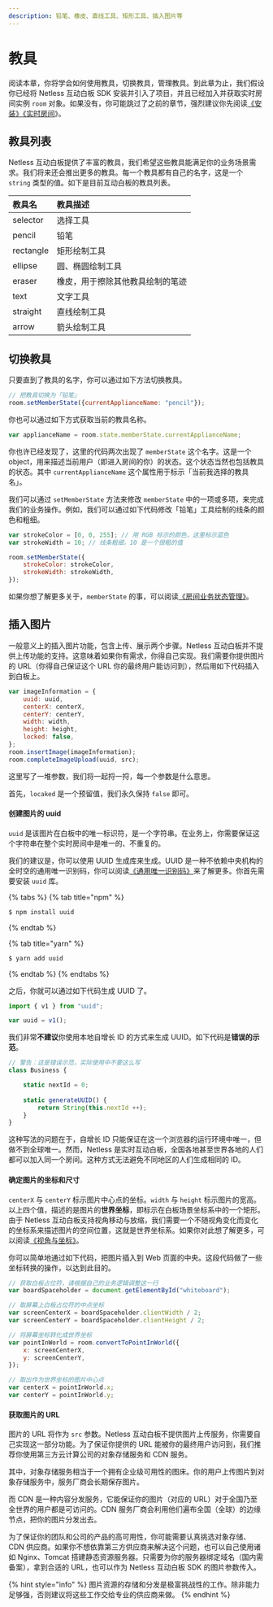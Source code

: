 ```yaml
---
description: 铅笔、橡皮、直线工具、矩形工具、插入图片等
---
```


# 教具

阅读本章，你将学会如何使用教具，切换教具，管理教具。到此章为止，我们假设你已经将 Netless 互动白板 SDK 安装并引入了项目，并且已经加入并获取实时房间实例 `room` 对象。如果没有，你可能跳过了之前的章节，强烈建议你先阅读[《安装》](https://developer.netless.group/javascript/installation)[《实时房间](https://developer.netless.group/javascript/realtime-room)》。

## 教具列表

Netless 互动白板提供了丰富的教具，我们希望这些教具能满足你的业务场景需求。我们将来还会推出更多的教具。每一个教具都有自己的名字，这是一个 `string` 类型的值。如下是目前互动白板的教具列表。

| 教具名 | 教具描述 |
| :--- | :--- |
| selector | 选择工具 |
| pencil | 铅笔 |
| rectangle | 矩形绘制工具 |
| ellipse | 圆、椭圆绘制工具 |
| eraser | 橡皮，用于擦除其他教具绘制的笔迹 |
| text | 文字工具 |
| straight | 直线绘制工具 |
| arrow | 箭头绘制工具 |

## 切换教具

只要直到了教具的名字，你可以通过如下方法切换教具。

```javascript
// 把教具切换为「铅笔」
room.setMemberState({currentApplianceName: "pencil"});
```

你也可以通过如下方式获取当前的教具名称。

```javascript
var applianceName = room.state.memberState.currentApplianceName;
```

你也许已经发现了，这里的代码两次出现了 `memberState` 这个名字。这是一个 object，用来描述当前用户（即进入房间的你）的状态。这个状态当然也包括教具的状态。其中 `currentApplianceName` 这个属性用于标示「当前我选择的教具名」。

我们可以通过 `setMemberState` 方法来修改 `memberState` 中的一项或多项，来完成我们的业务操作。例如，我们可以通过如下代码修改「铅笔」工具绘制的线条的颜色和粗细。

```javascript
var strokeColor = [0, 0, 255]; // 用 RGB 标示的颜色，这里标示蓝色
var strokeWidth = 10; // 线条粗细，10 是一个很粗的值

room.setMemberState({
    strokeColor: strokeColor,
    strokeWidth: strokeWidth,
});
```

如果你想了解更多关于，`memberState` 的事，可以阅读[《房间业务状态管理》](https://developer.netless.group/documents/client/room-business-state-management)。

## 插入图片

一般意义上的插入图片功能，包含上传、展示两个步骤。Netless 互动白板并不提供上传功能的支持。这意味着如果你有需求，你得自己实现。我们需要你提供图片的 URL（你得自己保证这个 URL 你的最终用户能访问到），然后用如下代码插入到白板上。

```javascript
var imageInformation = {
    uuid: uuid,
    centerX: centerX,
    centerY: centerY,
    width: width,
    height: height,
    locked: false,
};
room.insertImage(imageInformation);
room.completeImageUpload(uuid, src);
```

这里写了一堆参数，我们将一起捋一捋，每一个参数是什么意思。

首先，`locaked` 是一个预留值，我们永久保持 `false` 即可。

#### 创建图片的 uuid

`uuid` 是该图片在白板中的唯一标识符，是一个字符串。在业务上，你需要保证这个字符串在整个实时房间中是唯一的、不重复的。

我们的建议是，你可以使用 UUID 生成库来生成。UUID 是一种不依赖中央机构的全时空的通用唯一识别码，你可以阅读[《通用唯一识别码》](https://zh.wikipedia.org/wiki/%E9%80%9A%E7%94%A8%E5%94%AF%E4%B8%80%E8%AF%86%E5%88%AB%E7%A0%81)来了解更多。你首先需要安装 `uuid` 库。

{% tabs %}
{% tab title="npm" %}
```bash
$ npm install uuid
```
{% endtab %}

{% tab title="yarn" %}
```bash
$ yarn add uuid
```
{% endtab %}
{% endtabs %}

之后，你就可以通过如下代码生成 UUID 了。

```javascript
import { v1 } from "uuid";

var uuid = v1();
```

我们非常**不建议**你使用本地自增长 ID 的方式来生成 UUID。如下代码是**错误的示范**。

```javascript
// 警告：这是错误示范，实际使用中不要这么写
class Business {

    static nextId = 0;
    
    static generateUUID() {
        return String(this.nextId ++);
    }
}
```

这种写法的问题在于，自增长 ID 只能保证在这一个浏览器的运行环境中唯一，但做不到全球唯一。然而，Netless 是实时互动白板，全国各地甚至世界各地的人们都可以加入同一个房间。这种方式无法避免不同地区的人们生成相同的 ID。

#### 确定图片的坐标和尺寸

`centerX` 与 `centerY` 标示图片中心点的坐标。`width` 与 `height` 标示图片的宽高。以上四个值，描述的是图片的**世界坐标**，即标示在白板场景坐标系中的一个矩形。由于 Netless 互动白板支持视角移动与放缩，我们需要一个不随视角变化而变化的坐标系来描述图片的空间位置，这就是世界坐标系。如果你对此想了解更多，可以阅读[《视角与坐标》](https://developer.netless.group/documents/client/view-and-coordinates)。

你可以简单地通过如下代码，把图片插入到 Web 页面的中央。这段代码做了一些坐标转换的操作，以达到此目的。

```javascript
// 获取白板占位符，请根据自己的业务逻辑调整这一行
var boardSpaceholder = document.getElementById("whiteboard");

// 取屏幕上白板占位符的中点坐标
var screenCenterX = boardSpaceholder.clientWidth / 2;
var screenCenterY = boardSpaceholder.clientHeight / 2;

// 将屏幕坐标转化成世界坐标
var pointInWorld = room.convertToPointInWorld({
    x: screenCenterX, 
    y: screenCenterY,
});

// 取出作为世界坐标的图片中心点
var centerX = pointInWorld.x;
var centerY = pointInWorld.y;
```

#### 获取图片的 URL

图片的 URL 将作为 `src` 参数。Netless 互动白板不提供图片上传服务，你需要自己实现这一部分功能。为了保证你提供的 URL 能被你的最终用户访问到，我们推荐你使用第三方云计算公司的对象存储服务和 CDN 服务。

其中，对象存储服务相当于一个拥有企业级可用性的图床。你的用户上传图片到对象存储服务中，服务厂商会长期保存图片。

而 CDN 是一种内容分发服务，它能保证你的图片（对应的 URL）对于全国乃至全世界的用户都是可访问的。CDN 服务厂商会利用他们遍布全国（全球）的边缘节点，把你的图片分发出去。

为了保证你的团队和公司的产品的高可用性，你可能需要认真挑选对象存储、CDN 供应商。如果你不想依靠第三方供应商来解决这个问题，也可以自己使用诸如 Nginx、Tomcat 搭建静态资源服务器。只需要为你的服务器绑定域名（国内需备案），拿到合适的 URL，也可以作为 Netless 互动白板 SDK 的图片参数传入。

{% hint style="info" %}
图片资源的存储和分发是极富挑战性的工作。除非能力足够强，否则建议将这些工作交给专业的供应商来做。
{% endhint %}

